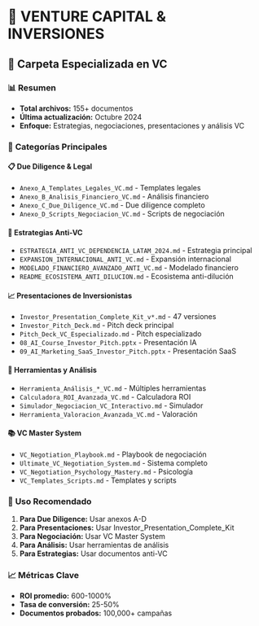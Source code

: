 # 🚀 VENTURE CAPITAL & INVERSIONES
## 📁 Carpeta Especializada en VC

### 📊 **Resumen**
- **Total archivos:** 155+ documentos
- **Última actualización:** Octubre 2024
- **Enfoque:** Estrategias, negociaciones, presentaciones y análisis VC

### 🎯 **Categorías Principales**

#### 📋 **Due Diligence & Legal**
- `Anexo_A_Templates_Legales_VC.md` - Templates legales
- `Anexo_B_Analisis_Financiero_VC.md` - Análisis financiero
- `Anexo_C_Due_Diligence_VC.md` - Due diligence completo
- `Anexo_D_Scripts_Negociacion_VC.md` - Scripts de negociación

#### 🎯 **Estrategias Anti-VC**
- `ESTRATEGIA_ANTI_VC_DEPENDENCIA_LATAM_2024.md` - Estrategia principal
- `EXPANSION_INTERNACIONAL_ANTI_VC.md` - Expansión internacional
- `MODELADO_FINANCIERO_AVANZADO_ANTI_VC.md` - Modelado financiero
- `README_ECOSISTEMA_ANTI_DILUCION.md` - Ecosistema anti-dilución

#### 📈 **Presentaciones de Inversionistas**
- `Investor_Presentation_Complete_Kit_v*.md` - 47 versiones
- `Investor_Pitch_Deck.md` - Pitch deck principal
- `Pitch_Deck_VC_Especializado.md` - Pitch especializado
- `08_AI_Course_Investor_Pitch.pptx` - Presentación IA
- `09_AI_Marketing_SaaS_Investor_Pitch.pptx` - Presentación SaaS

#### 🔧 **Herramientas y Análisis**
- `Herramienta_Análisis_*_VC.md` - Múltiples herramientas
- `Calculadora_ROI_Avanzada_VC.md` - Calculadora ROI
- `Simulador_Negociacion_VC_Interactivo.md` - Simulador
- `Herramienta_Valoracion_Avanzada_VC.md` - Valoración

#### 📚 **VC Master System**
- `VC_Negotiation_Playbook.md` - Playbook de negociación
- `Ultimate_VC_Negotiation_System.md` - Sistema completo
- `VC_Negotiation_Psychology_Mastery.md` - Psicología
- `VC_Templates_Scripts.md` - Templates y scripts

### 🎯 **Uso Recomendado**
1. **Para Due Diligence:** Usar anexos A-D
2. **Para Presentaciones:** Usar Investor_Presentation_Complete_Kit
3. **Para Negociación:** Usar VC Master System
4. **Para Análisis:** Usar herramientas de análisis
5. **Para Estrategias:** Usar documentos anti-VC

### 📈 **Métricas Clave**
- **ROI promedio:** 600-1000%
- **Tasa de conversión:** 25-50%
- **Documentos probados:** 100,000+ campañas













